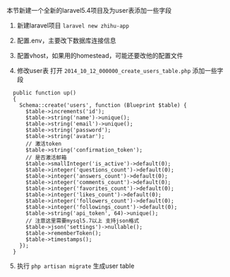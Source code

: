 本节新建一个全新的laravel5.4项目及为user表添加一些字段

1. 新建laravel项目
`laravel new zhihu-app`
2. 配置.env，主要改下数据库连接信息
3. 配置vhost，如果用的homestead，可能还要改他的配置文件

4.  修改user表
打开 `2014_10_12_000000_create_users_table.php`
添加一些字段
```
  public function up()
  {
    Schema::create('users', function (Blueprint $table) {
      $table->increments('id');
      $table->string('name')->unique();
      $table->string('email')->unique();
      $table->string('password');
      $table->string('avatar');
      // 激活token
      $table->string('confirmation_token');
      // 是否激活邮箱
      $table->smallInteger('is_active')->default(0);
      $table->integer('questions_count')->default(0);
      $table->integer('answers_count')->default(0);
      $table->integer('comments_count')->default(0);
      $table->integer('favorites_count')->default(0);
      $table->integer('likes_count')->default(0);
      $table->integer('followers_count')->default(0);
      $table->integer('followings_count')->default(0);
      $table->string('api_token', 64)->unique();
      // 注意这里需要mysql5.7以上 支持json格式
      $table->json('settings')->nullable();
      $table->rememberToken();
      $table->timestamps();
    });
  }
```

5. 执行 `php artisan migrate` 生成user table
